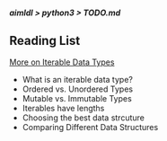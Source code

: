 ##### aimldl > python3 > TODO.md

## Reading List
[More on Iterable Data Types](https://kkiesling.github.io/python-novice-gapminder-custom/05c-iterable-data-types/)
* What is an iterable data type?
* Ordered vs. Unordered Types
* Mutable vs. Immutable Types
* Iterables have lengths
* Choosing the best data strcuture
* Comparing Different Data Structures

